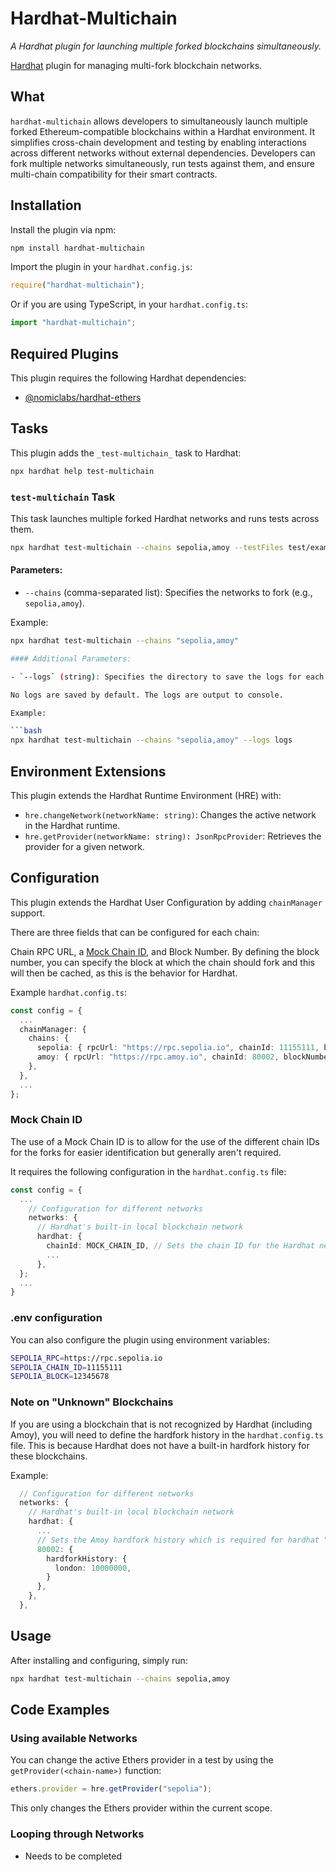 # Hardhat-Multichain

_A Hardhat plugin for launching multiple forked blockchains simultaneously._

[Hardhat](https://hardhat.org) plugin for managing multi-fork blockchain networks.

## What

`hardhat-multichain` allows developers to simultaneously launch multiple forked Ethereum-compatible blockchains within a Hardhat environment. It simplifies cross-chain development and testing by enabling interactions across different networks without external dependencies. Developers can fork multiple networks simultaneously, run tests against them, and ensure multi-chain compatibility for their smart contracts.

## Installation

Install the plugin via npm:

```bash
npm install hardhat-multichain
```

Import the plugin in your `hardhat.config.js`:

```js
require("hardhat-multichain");
```

Or if you are using TypeScript, in your `hardhat.config.ts`:

```ts
import "hardhat-multichain";
```

## Required Plugins

This plugin requires the following Hardhat dependencies:

- [@nomiclabs/hardhat-ethers](https://github.com/NomicFoundation/hardhat/tree/main/packages/hardhat-ethers)

## Tasks

This plugin adds the `_test-multichain_` task to Hardhat:

```bash
npx hardhat help test-multichain
```

### `test-multichain` Task

This task launches multiple forked Hardhat networks and runs tests across them.

```bash
npx hardhat test-multichain --chains sepolia,amoy --testFiles test/example.test.ts
```

#### Parameters:

- `--chains` (comma-separated list): Specifies the networks to fork (e.g., `sepolia,amoy`).

Example:

```bash
npx hardhat test-multichain --chains "sepolia,amoy"

#### Additional Parameters:

- `--logs` (string): Specifies the directory to save the logs for each network.

No logs are saved by default. The logs are output to console.

Example:

```bash
npx hardhat test-multichain --chains "sepolia,amoy" --logs logs
```
## Environment Extensions

This plugin extends the Hardhat Runtime Environment (HRE) with:

- `hre.changeNetwork(networkName: string)`: Changes the active network in the Hardhat runtime.
- `hre.getProvider(networkName: string): JsonRpcProvider`: Retrieves the provider for a given network.

## Configuration

This plugin extends the Hardhat User Configuration by adding `chainManager` support. 

There are three fields that can be configured for each chain:


Chain RPC URL, a [Mock Chain ID](#mock-chain-id), and Block Number.  By defining the block number, you can specify the block at which the chain should fork and this will then be cached, as this is the behavior for Hardhat.

Example `hardhat.config.ts`:

```ts
const config = {
  ...
  chainManager: {
    chains: {
      sepolia: { rpcUrl: "https://rpc.sepolia.io", chainId: 11155111, blockNumber: 12345678 },
      amoy: { rpcUrl: "https://rpc.amoy.io", chainId: 80002, blockNumber: 12345678 },
    },
  },
  ...
};
```
### Mock Chain ID

The use of a Mock Chain ID is to allow for the use of the different chain IDs for the forks for easier identification but generally aren't required.

It requires the following configuration in the `hardhat.config.ts` file:

```ts
const config = {
  ...
    // Configuration for different networks
    networks: {
      // Hardhat's built-in local blockchain network
      hardhat: {
        chainId: MOCK_CHAIN_ID, // Sets the chain ID for the Hardhat network
        ...
      },
  };
  ...
}
```

### .env configuration

You can also configure the plugin using environment variables:

```bash
SEPOLIA_RPC=https://rpc.sepolia.io
SEPOLIA_CHAIN_ID=11155111
SEPOLIA_BLOCK=12345678
```

### Note on "Unknown" Blockchains

If you are using a blockchain that is not recognized by Hardhat (including Amoy), you will need to define the hardfork history in the `hardhat.config.ts` file. This is because Hardhat does not have a built-in hardfork history for these blockchains.

Example:

```ts
  // Configuration for different networks
  networks: {
    // Hardhat's built-in local blockchain network
    hardhat: {
      ...
      // Sets the Amoy hardfork history which is required for hardhat "unknown" networks
      80002: {
        hardforkHistory: {
          london: 10000000,
        }
      },
    },
  },
```

## Usage

After installing and configuring, simply run:

```bash
npx hardhat test-multichain --chains sepolia,amoy
```

## Code Examples

### Using available Networks

You can change the active Ethers provider in a test by using the `getProvider(<chain-name>)` function:

```ts
ethers.provider = hre.getProvider("sepolia");
```

This only changes the Ethers provider within the current scope.

### Looping through Networks

- Needs to be completed

